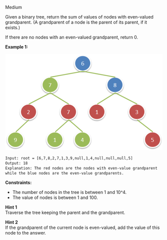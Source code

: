 Medium

Given a binary tree, return the sum of values of nodes with even-valued grandparent.  (A grandparent of a node is the parent of its parent, if it exists.)

If there are no nodes with an even-valued grandparent, return 0.

 

**Example 1:**

![1315_example_1](https://github.com/wilwfy/LeetCode/blob/master/1315.%20Sum%20of%20Nodes%20with%20Even-Valued%20Grandparent/1315_example_1.png)
```
Input: root = [6,7,8,2,7,1,3,9,null,1,4,null,null,null,5]
Output: 18
Explanation: The red nodes are the nodes with even-value grandparent while the blue nodes are the even-value grandparents.
```

**Constraints:**

- The number of nodes in the tree is between 1 and 10^4.
- The value of nodes is between 1 and 100.

**Hint 1**  
Traverse the tree keeping the parent and the grandparent.

**Hint 2**  
If the grandparent of the current node is even-valued, add the value of this node to the answer.
